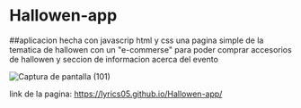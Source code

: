 # Hallowen-app

##aplicacion hecha con javascrip html y css una pagina simple de la tematica de hallowen con un "e-commerse" para poder comprar accesorios de hallowen
y seccion de informacion acerca del evento

![Captura de pantalla (101)](https://user-images.githubusercontent.com/105133048/232264542-43413082-a5ff-4e85-86c5-0335553ee94c.png)

link de la pagina: https://lyrics05.github.io/Hallowen-app/
